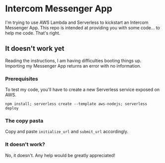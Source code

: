 # Intercom Messenger App

I'm trying to use AWS Lambda and Serverless to kickstart an Intercom Messenger App.
This repo is intended at providing you with some code... to help me code. That's right.

## It doesn't work yet

Reading the instructions, I am having difficulties booting things up.
Importing my Messenger App returns an error with no information.

### Prerequisites

To test my code, you'll have to create a new Serverless service exposed on AWS.

```
npm install; serverless create --template aws-nodejs; serverless deploy
```

### The copy pasta

Copy and paste `initialize_url` and `submit_url` accordingly.

### It doesn't work?


No, it doesn't. Any help would be greatly appreciated!
